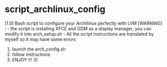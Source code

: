 # script_archlinux_config
[1.0] Bash script to configure your Archilinux perfectly with LVM
[WARNING] : - the script is installing XFCE and GDM as a display manager, you can modify it into arch_setup.sh
            - All the script instructions are translated by myself so it may have some errors
1. launch the arch_config.sh
2. follow instructions
3. ENJOY !!! :D
